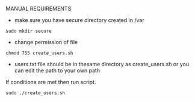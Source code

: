 MANUAL REQUIREMENTS

- make sure you have secure directory created in /var

 `sudo mkdir secure`

- change permission of file

 `chmod 755 create_users.sh`
  
- users.txt file should be in thesame directory as create_users.sh or you can edit the path to your own path


If conditions are met then run script.


 `sudo ./create_users.sh`
